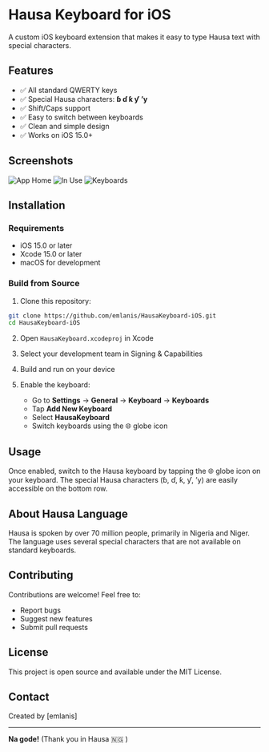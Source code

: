 # Hausa Keyboard for iOS

A custom iOS keyboard extension that makes it easy to type Hausa text with special characters.

## Features

- ✅ All standard QWERTY keys
- ✅ Special Hausa characters: **ɓ ɗ ƙ ƴ ʼy**
- ✅ Shift/Caps support
- ✅ Easy to switch between keyboards
- ✅ Clean and simple design
- ✅ Works on iOS 15.0+

## Screenshots
![App Home](Screenshots/app-home.png)
![In Use](Screenshots/keyboard-in-use.png) 
![Keyboards](Screenshots/keyboards.png)

## Installation

### Requirements
- iOS 15.0 or later
- Xcode 15.0 or later
- macOS for development

### Build from Source

1. Clone this repository:
```bash
git clone https://github.com/emlanis/HausaKeyboard-iOS.git
cd HausaKeyboard-iOS
```

2. Open `HausaKeyboard.xcodeproj` in Xcode

3. Select your development team in Signing & Capabilities

4. Build and run on your device

5. Enable the keyboard:
   - Go to **Settings** → **General** → **Keyboard** → **Keyboards**
   - Tap **Add New Keyboard**
   - Select **HausaKeyboard**
   - Switch keyboards using the 🌐 globe icon

## Usage

Once enabled, switch to the Hausa keyboard by tapping the 🌐 globe icon on your keyboard. The special Hausa characters (ɓ, ɗ, ƙ, ƴ, ʼy) are easily accessible on the bottom row.

## About Hausa Language

Hausa is spoken by over 70 million people, primarily in Nigeria and Niger. The language uses several special characters that are not available on standard keyboards.

## Contributing

Contributions are welcome! Feel free to:
- Report bugs
- Suggest new features
- Submit pull requests

## License

This project is open source and available under the MIT License.

## Contact

Created by [emlanis]

---

**Na gode!** (Thank you in Hausa 🇳🇬 )
